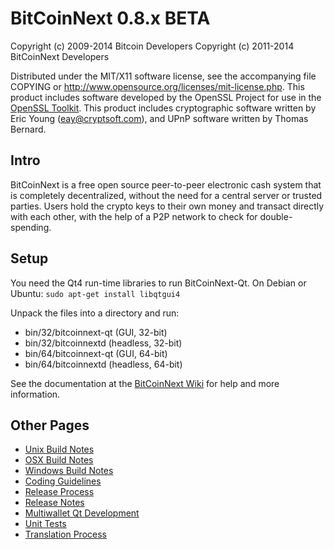 BitCoinNext 0.8.x BETA
====================

Copyright (c) 2009-2014 Bitcoin Developers
Copyright (c) 2011-2014 BitCoinNext Developers

Distributed under the MIT/X11 software license, see the accompanying
file COPYING or http://www.opensource.org/licenses/mit-license.php.
This product includes software developed by the OpenSSL Project for use in the [OpenSSL Toolkit](http://www.openssl.org/). This product includes
cryptographic software written by Eric Young ([eay@cryptsoft.com](mailto:eay@cryptsoft.com)), and UPnP software written by Thomas Bernard.


Intro
---------------------
BitCoinNext is a free open source peer-to-peer electronic cash system that is
completely decentralized, without the need for a central server or trusted
parties.  Users hold the crypto keys to their own money and transact directly
with each other, with the help of a P2P network to check for double-spending.


Setup
---------------------
You need the Qt4 run-time libraries to run BitCoinNext-Qt. On Debian or Ubuntu:
	`sudo apt-get install libqtgui4`

Unpack the files into a directory and run:

- bin/32/bitcoinnext-qt (GUI, 32-bit)
- bin/32/bitcoinnextd (headless, 32-bit)
- bin/64/bitcoinnext-qt (GUI, 64-bit)
- bin/64/bitcoinnextd (headless, 64-bit)

See the documentation at the [BitCoinNext Wiki](http://bitcoinnext.info)
for help and more information.


Other Pages
---------------------
- [Unix Build Notes](build-unix.md)
- [OSX Build Notes](build-osx.md)
- [Windows Build Notes](build-msw.md)
- [Coding Guidelines](coding.md)
- [Release Process](release-process.md)
- [Release Notes](release-notes.md)
- [Multiwallet Qt Development](multiwallet-qt.md)
- [Unit Tests](unit-tests.md)
- [Translation Process](translation_process.md)
